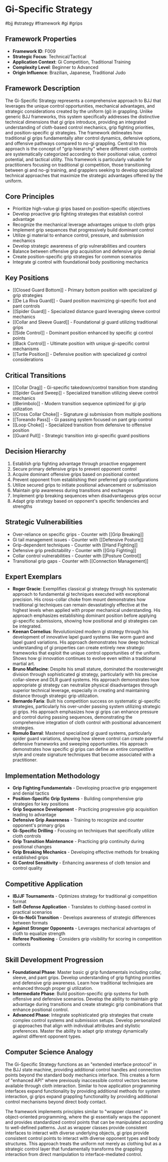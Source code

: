 <!-- Schema Markup for SEO -->
<script type="application/ld+json">
{
  "@context": "https://schema.org",
  "@type": "WebPage",
  "name": "Gi-Specific Strategy",
  "description": "The Gi-Specific Strategy represents a comprehensive approach to BJJ that leverages the unique control opportunities, mechanical advantages, and strategic considerations created by the uniform (gi) ...",
  "url": "https://bjjgraph.com/systems/gi-specific-strategy",
  "isPartOf": {
    "@type": "WebSite",
    "name": "BJJ Graph",
    "url": "https://bjjgraph.com"
  }
}
</script>
<script type="application/ld+json">
{
  "@context": "https://schema.org",
  "@type": "BreadcrumbList",
  "itemListElement": [
    {
      "@type": "ListItem",
      "position": 1,
      "name": "Home",
      "item": "https://bjjgraph.com/"
    },
    {
      "@type": "ListItem",
      "position": 2,
      "name": "Systems",
      "item": "https://bjjgraph.com/systems/"
    },
    {
      "@type": "ListItem",
      "position": 3,
      "name": "Gi-Specific Strategy",
      "item": "https://bjjgraph.com/systems/gi-specific-strategy"
    }
  ]
}
</script>


# Gi-Specific Strategy
#bjj #strategy #framework #gi #grips

## Framework Properties
- **Framework ID**: F009
- **Strategic Focus**: Technical/Tactical
- **Application Context**: Gi Competition, Traditional Training
- **Complexity Level**: Beginner to Advanced
- **Origin Influence**: Brazilian, Japanese, Traditional Judo

## Framework Description
The Gi-Specific Strategy represents a comprehensive approach to BJJ that leverages the unique control opportunities, mechanical advantages, and strategic considerations created by the uniform (gi) in grappling. Unlike generic BJJ frameworks, this system specifically addresses the distinctive technical dimensions that gi grips introduce, providing an integrated understanding of cloth-based control mechanics, grip fighting priorities, and position-specific gi strategies. The framework delineates how traditional gi grips fundamentally alter control dynamics, defensive options, and offensive pathways compared to no-gi grappling. Central to this approach is the concept of "grip hierarchy" where different cloth controls are systematically categorized according to their positional value, control potential, and tactical utility. This framework is particularly valuable for practitioners focusing on traditional gi competition, those transitioning between gi and no-gi training, and grapplers seeking to develop specialized technical approaches that maximize the strategic advantages offered by the uniform.

## Core Principles
- Prioritize high-value gi grips based on position-specific objectives
- Develop proactive grip fighting strategies that establish control advantage
- Recognize the mechanical leverage advantages unique to cloth grips
- Implement grip sequences that progressively build dominant control
- Utilize gi material to enhance control, pressure, and submission mechanics
- Develop strategic awareness of grip vulnerabilities and counters
- Balance between offensive grip acquisition and defensive grip denial
- Create position-specific grip strategies for common scenarios
- Integrate gi control with foundational body positioning mechanics

## Key Positions
- [[Closed Guard Bottom]] - Primary bottom position with specialized gi grip strategies
- [[De La Riva Guard]] - Guard position maximizing gi-specific foot and pant controls
- [[Spider Guard]] - Specialized distance guard leveraging sleeve control mechanics
- [[Collar and Sleeve Guard]] - Foundational gi guard utilizing traditional grips
- [[Side Control]] - Dominant position enhanced by specific gi control points
- [[Back Control]] - Ultimate position with unique gi-specific control mechanisms
- [[Turtle Position]] - Defensive position with specialized gi control considerations

## Critical Transitions
- [[Collar Drag]] - Gi-specific takedown/control transition from standing
- [[Spider Guard Sweep]] - Specialized transition utilizing sleeve control mechanics
- [[Berimbolo]] - Modern transition sequence optimized for gi grip utilization
- [[Cross Collar Choke]] - Signature gi submission from multiple positions
- [[Toreando Pass]] - Gi passing system focused on pant grip control
- [[Loop Choke]] - Specialized transition from defensive to offensive position
- [[Guard Pull]] - Strategic transition into gi-specific guard positions

## Decision Hierarchy
1. Establish grip fighting advantage through proactive engagement
2. Secure primary defensive grips to prevent opponent control
3. Acquire dominant offensive grips based on positional context
4. Prevent opponent from establishing their preferred grip configurations
5. Utilize secured grips to initiate positional advancement or submission
6. Maintain grip awareness during transitions and exchanges
7. Implement grip breaking sequences when disadvantageous grips occur
8. Adapt grip strategy based on opponent's specific tendencies and strengths

## Strategic Vulnerabilities
- Over-reliance on specific grips - Counter with [[Grip Breaking]]
- Gi tail management issues - Counter with [[Defensive Posture]]
- Grip-dependent techniques - Counter with [[Hand Fighting]]
- Defensive grip predictability - Counter with [[Grip Fighting]]
- Collar control vulnerabilities - Counter with [[Posture Control]]
- Transitional grip gaps - Counter with [[Connection Management]]

## Expert Exemplars
- **Roger Gracie**: Exemplifies classical gi strategy through his systematic approach to fundamental gi techniques executed with exceptional precision. His cross-collar choke from mount demonstrates how traditional gi techniques can remain devastatingly effective at the highest levels when applied with proper mechanical understanding. His approach emphasizes establishing dominant position before applying gi-specific submissions, showing how positional and gi strategies can be integrated.
- **Keenan Cornelius**: Revolutionized modern gi strategy through his development of innovative lapel guard systems like worm guard and lapel guard variations. His approach demonstrates how deep technical understanding of gi properties can create entirely new strategic frameworks that exploit the unique control opportunities of the uniform. Shows how gi innovation continues to evolve even within a traditional martial art.
- **Bruno Malfacine**: Despite his small stature, dominated the roosterweight division through sophisticated gi strategy, particularly with his precise collar-sleeve and DLR guard systems. His approach demonstrates how appropriate gi strategy can neutralize physical disadvantages through superior technical leverage, especially in creating and maintaining distance through strategic grip utilization.
- **Bernardo Faria**: Built his competition success on systematic gi-specific strategies, particularly his over-under passing system utilizing strategic gi grips. His approach emphasizes how gi grips can enhance pressure and control during passing sequences, demonstrating the comprehensive integration of cloth control with positional advancement strategies.
- **Romulo Barral**: Mastered specialized gi guard systems, particularly spider guard variations, showing how sleeve control can create powerful defensive frameworks and sweeping opportunities. His approach demonstrates how specific gi grips can define an entire competitive style and create signature techniques that become associated with a practitioner.

## Implementation Methodology
- **Grip Fighting Fundamentals** - Developing proactive grip engagement and denial tactics
- **Position-Specific Grip Systems** - Building comprehensive grip strategies for key positions
- **Grip Sequence Development** - Practicing progressive grip acquisition leading to advantage
- **Defensive Grip Awareness** - Training to recognize and counter opponent's primary grips
- **Gi-Specific Drilling** - Focusing on techniques that specifically utilize cloth controls
- **Grip Transition Maintenance** - Practicing grip continuity during positional changes
- **Grip Breaking Mechanics** - Developing effective methods for breaking established grips
- **Gi Control Sensitivity** - Enhancing awareness of cloth tension and control quality

## Competitive Application
- **IBJJF Tournaments** - Optimizes strategy for traditional gi competition format
- **Self-Defense Application** - Translates to clothing-based control in practical scenarios
- **Gi-to-NoGi Transition** - Develops awareness of strategic differences between formats
- **Against Stronger Opponents** - Leverages mechanical advantages of cloth to equalize strength
- **Referee Positioning** - Considers grip visibility for scoring in competition contexts

## Skill Development Progression
- **Foundational Phase**: Master basic gi grip fundamentals including collar, sleeve, and pant grips. Develop understanding of grip fighting priorities and defensive grip awareness. Learn how traditional techniques are enhanced through proper gi utilization.
- **Intermediate Phase**: Build position-specific grip systems for both offensive and defensive scenarios. Develop the ability to maintain grip advantage during transitions and create strategic grip combinations that enhance positional control.
- **Advanced Phase**: Integrate sophisticated grip strategies that create complex control systems and submission setups. Develop personalized gi approaches that align with individual attributes and stylistic preferences. Master the ability to adapt grip strategy dynamically against different opponent types.

## Computer Science Analogy
The Gi-Specific Strategy functions as an "extended interface protocol" in the BJJ state machine, providing additional control handles and connection points beyond the standard body mechanics interface. This creates a form of "enhanced API" where previously inaccessible control vectors become available through cloth interaction. Similar to how application programming interfaces expand functionality by providing additional methods for system interaction, gi grips expand grappling functionality by providing additional control mechanisms beyond direct body contact.

The framework implements principles similar to "wrapper classes" in object-oriented programming, where the gi essentially wraps the opponent and provides standardized control points that can be manipulated according to well-defined patterns. Just as wrapper classes provide consistent interfaces to interact with diverse underlying objects, gi grips provide consistent control points to interact with diverse opponent types and body structures. This approach treats the uniform not merely as clothing but as a strategic control layer that fundamentally transforms the grappling interaction from direct manipulation to interface-mediated control.
